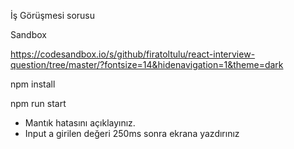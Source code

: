 İş Görüşmesi sorusu

Sandbox

https://codesandbox.io/s/github/firatoltulu/react-interview-question/tree/master/?fontsize=14&hidenavigation=1&theme=dark


npm install

npm run start


 * Mantık hatasını açıklayınız.
 * Input a girilen değeri 250ms sonra ekrana yazdırınız




